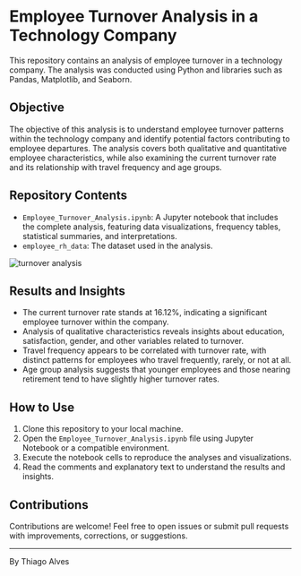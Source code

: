 # Employee Turnover Analysis in a Technology Company

This repository contains an analysis of employee turnover in a technology company. The analysis was conducted using Python and libraries such as Pandas, Matplotlib, and Seaborn.

## Objective

The objective of this analysis is to understand employee turnover patterns within the technology company and identify potential factors contributing to employee departures. The analysis covers both qualitative and quantitative employee characteristics, while also examining the current turnover rate and its relationship with travel frequency and age groups.

## Repository Contents

- `Employee_Turnover_Analysis.ipynb`: A Jupyter notebook that includes the complete analysis, featuring data visualizations, frequency tables, statistical summaries, and interpretations.
- `employee_rh_data`: The dataset used in the analysis.

![turnover analysis](https://github.com/tmabgdata/Data-Science/blob/main/Employee%20Turnover%20Analysis%20in%20a%20Technology%20Company/demo_turnover.gif)

## Results and Insights

- The current turnover rate stands at 16.12%, indicating a significant employee turnover within the company.
- Analysis of qualitative characteristics reveals insights about education, satisfaction, gender, and other variables related to turnover.
- Travel frequency appears to be correlated with turnover rate, with distinct patterns for employees who travel frequently, rarely, or not at all.
- Age group analysis suggests that younger employees and those nearing retirement tend to have slightly higher turnover rates.

## How to Use

1. Clone this repository to your local machine.
2. Open the `Employee_Turnover_Analysis.ipynb` file using Jupyter Notebook or a compatible environment.
3. Execute the notebook cells to reproduce the analyses and visualizations.
4. Read the comments and explanatory text to understand the results and insights.

## Contributions

Contributions are welcome! Feel free to open issues or submit pull requests with improvements, corrections, or suggestions.

---

By Thiago Alves